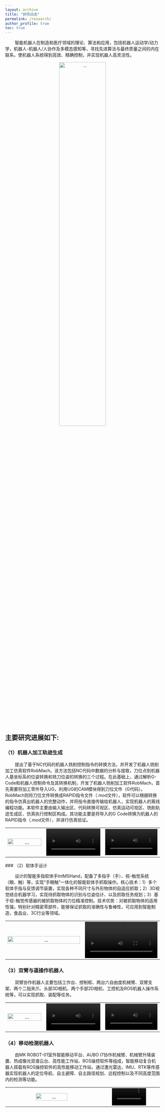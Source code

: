 ```yaml
---
layout: archive
title: "研究动态"
permalink: /research/
author_profile: true
toc: true
---
```



&nbsp;&nbsp;&nbsp;&nbsp;&nbsp;&nbsp;&nbsp;&nbsp;智能机器人在制造和医疗领域的理论、算法和应用，包括机器人运动学/动力学，机器人-机器人/人协作及多模态感知等，寻找先进算法与最终质量之间的内在联系，使机器人系统得到高效、精确控制，并实现机器人高灵活性。
<div style="text-align: center;">
<img align="" width="55%" style="" src="{{ site.url }}/images/research/研究方向01.png" alt="...">
</div>

## 主要研究进展如下:

### （1）机器人加工轨迹生成

&nbsp;&nbsp;&nbsp;&nbsp;&nbsp;&nbsp;&nbsp;&nbsp;提出了基于NC代码的机器人铣削控制指令的转换方法，并开发了机器人铣削加工仿真软件RobMach。该方法包括NC代码中数据的分析与提取，刀位点到机器人基坐标系的位姿转换和铣刀位姿的转换的三个过程。在此基础上，通过解析G-Code和机器人控制命令及其转换机制，开发了机器人铣削加工软件RobMach，首先需要将加工零件导入UG，利用UG的CAM模块得到刀位文件（G代码）。RobMach则将刀位文件转换成RAPID指令文件（.mod文件），软件可以根据转换的指令仿真出机器人的完整动作，并将指令直接传输给机器人，实现机器人的离线编程功能。本软件主要由输入输出区、代码转换可视区、仿真运动可视区、铣削轨迹生成区、仿真执行控制区构成。其功能主要是将导入的G Code转换为机器人的RAPID指令（.mod文件），并进行仿真验证。
<table style="border:0;">
     <tr>
          <td width="25%">
          <div style="text-align: center;">
               <img align="" width="100%" style="" src="{{ site.url }}/images/research/研究进展1.png" alt="...">
          </div>
          </td>
          <td width="38%">
          <div style="text-align: center;">
               <video controls width="100%">
                    <source src="{{ site.url }}/images/research/研究进展1.mp4" type="video/MP4">
               </video>
          </div>
          </td>
          <td width="38%">
          <div style="text-align: center;">
               <video controls width="100%">
                    <source src="{{ site.url }}/images/research/研究进展2.mp4" type="video/MP4">
               </video>
          </div>
          </td>
     </tr>
</table>
### （2）软体手设计

&nbsp;&nbsp;&nbsp;&nbsp;&nbsp;&nbsp;&nbsp;&nbsp;设计的智能多指软体手IntMSHand，配备了多指手（手）、视-触觉系统（眼、触）等，实现“手眼触”一体化的智能软体手抓取操作。核心技术：1）多个软体手指与反馈调节装置，实现各种不同尺寸与外形物体的自适应抓取；2）3D视觉结合机器学习，实现待抓取物体的识别与位姿估计、以及抓取任务规划；3）基于视-触觉传感器的被抓取物体的力位精准控制。技术优势：对被抓取物体的适用性强，特别针对精密零部件，能够保证抓取的准确性与鲁棒性，可应用到智能制造，食品业、3C行业等领域。

<table style="border:0;">
     <tr>
     <td width = "50%">
          <div style="text-align: center;">
               <img align="" width="100%" style="" src="{{ site.url }}/images/research/研究进展2.jpg" alt="...">
          </div>
     </td>
     <td width = "50%">
          <div style="text-align: center;">
               <video controls width="100%">
                    <source src="{{ site.url }}/images/research/研究进展3.mp4" type="video/MP4">
               </video>
          </div>
     </td>
     </tr>
</table>

### （3）双臂与遥操作机器人
&nbsp;&nbsp;&nbsp;&nbsp;&nbsp;&nbsp;&nbsp;&nbsp;双臂协作机器人主要包括工作台、控制柜、两台六自由度机械臂、双臂支架、两个二指夹爪、头部3D相机、两个手部2D相机、工控机及ROS机器人操作系统等，可以实现抓取、装配等任务。

<table style="border:0;">
     <tr>
          <td width="25%">
          <div style="text-align: center;">
               <img align="" width="100%" style="" src="{{ site.url }}/images/research/研究进展3.png" alt="...">
          </div>
          </td>
          <td width="38%">
          <div style="text-align: center;">
               <video controls width="100%">
                    <source src="{{ site.url }}/images/research/研究进展4.mp4" type="video/MP4">
               </video>
          </div>
          </td>
          <td width="38%">
          <div style="text-align: center;">
               <video controls width="100%">
                    <source src="{{ site.url }}/images/research/研究进展5.mp4" type="video/MP4">
               </video>
          </div>
          </td>
     </tr>
</table>

### （4）移动检测机器人
&nbsp;&nbsp;&nbsp;&nbsp;&nbsp;&nbsp;&nbsp;&nbsp;由MK ROBOT-01室外智能移动平台、AUBO I7协作机械臂、机械臂升降装置、热成像光双谱云台、高性能工作站、ROS操控软件等组成，智能移动复合机器人搭载有ROS操控软件的高性能移动工作站，通过激光雷达、IMU、RTK等传感器实现机器人的定位导航、自主避障、自主路径规划、远程控制以及不同高度范围内的检测等功能。
<table style="border:0;">
     <tr>
     <td width = "60%" style="border:0;">
          <div style="text-align: center;">
               <img align="" width="60%" style="" src="{{ site.url }}/images/research/研究进展4.png" alt="...">
          </div>
     </td>
     <td width = "40%" style="border:0;">
          <div style="text-align: center;">
               <video controls width="60%">
                    <source src="{{ site.url }}/images/research/研究进展6.mp4" type="video/MP4">
               </video>
          </div>
     </td>
     </tr>
</table>
